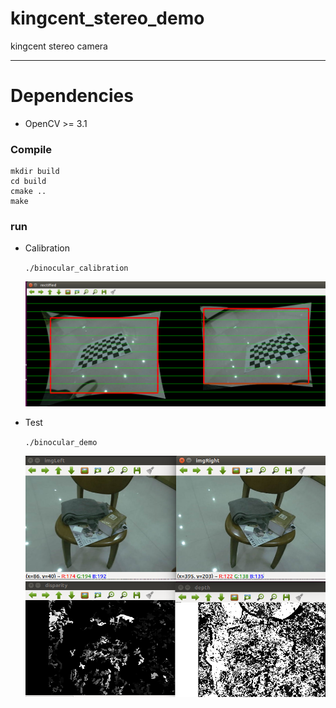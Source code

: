 kingcent_stereo_demo
==========
kingcent stereo camera 

---

Dependencies
=======

- OpenCV >= 3.1

### Compile

```
mkdir build
cd build
cmake ..
make
```

### run

- Calibration

  `./binocular_calibration`

  ![](./tmp/c1.png)



- Test

  `./binocular_demo`

  ![](./tmp/c2.png)![](./tmp/c3.png)